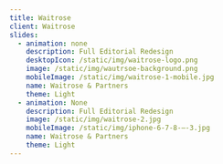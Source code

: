 ```yaml
---
title: Waitrose
client: Waitrose
slides:
  - animation: none
    description: Full Editorial Redesign
    desktopIcon: /static/img/waitrose-logo.png
    image: /static/img/wautrsoe-background.png
    mobileImage: /static/img/waitrose-1-mobile.jpg
    name: Waitrose & Partners
    theme: Light
  - animation: None
    description: Full Editorial Redesign
    image: /static/img/waitrose-2.jpg
    mobileImage: /static/img/iphone-6-7-8-–-3.jpg
    name: Waitrose & Partners
    theme: Light
---
```


